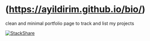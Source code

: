 # (https://ayildirim.github.io/bio/)
clean and minimal portfolio page to track and list my projects


[![StackShare](https://img.shields.io/badge/tech-stack-0690fa.svg?style=flat)](https://stackshare.io/ayildirim/my-stack)
